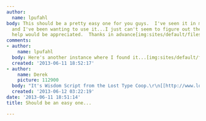 ```yaml
---
author:
  name: lpufahl
body: This should be a pretty easy one for you guys.  I've seen it in multiple places,
  and I've been wanting to use it...I just can't seem to figure out the font.  Any
  help would be appreciated.  Thanks in advance[img:sites/default/files/old-images/the_3726.jpg]
comments:
- author:
    name: lpufahl
  body: Here's another instance where I found it...[img:sites/default/files/old-images/af2ec96d812ee77ad30f904f75cabf15_3629.jpg]
  created: '2013-06-11 18:52:17'
- author:
    name: Derek
    picture: 112900
  body: "It's Wisdom Script from the Lost Type Coop.\r\n[[http://www.losttype.com/font/?name=wisdom%20script]]"
  created: '2013-06-12 03:22:19'
date: '2013-06-11 18:51:14'
title: Should be an easy one...

---
```

